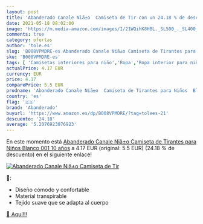 ```yaml
---
layout: post
title: 'Abanderado Canale Niã±o  Camiseta de Tir con un 24.18 % de descuento'
date: 2021-05-18 08:02:00
image: 'https://m.media-amazon.com/images/I/21WQihK8HBL._SL500_._SL400_.jpg'
comments: true
category: ofertas
author: 'tole.es'
slug: 'B008VPMDRE-es Abanderado Canale Niã±o Camiseta de Tirantes para Niños...'
sku: 'B008VPMDRE-es'
tags: [ 'Camisetas interiores para niño','Ropa','Ropa interior para niño','Ropa para niño','abanderado','camiseta', ]
actualPrice: 4.17 EUR
currency: EUR
price: 4.17
comparePrice: 5.5 EUR
prodname: 'Abanderado Canale Niã±o  Camiseta de Tirantes para Niños  Blanco  001   10 años'
country: 'es'
flag: '🇪🇸'
brand: 'Abanderado'
buyurl: 'https://www.amazon.es/dp/B008VPMDRE/?tag=tolees-21'
descuento: '24.18'
average: '5.2076923076923'
---
```


En este momento está [Abanderado Canale Niã±o  Camiseta de Tirantes para Niños  Blanco  001   10 años](https://www.amazon.es/dp/B008VPMDRE/?tag=tolees-21) a 4.17 EUR (original: 5.5 EUR) (24.18 %  de descuento) en el siguiente enlace!

[![Abanderado Canale Niã±o  Camiseta de Tir](https://m.media-amazon.com/images/I/21WQihK8HBL._SL500_._SL400_.jpg)](https://www.amazon.es/dp/B008VPMDRE/?tag=tolees-21)

🔎:

- Diseño cómodo y confortable
- Material transpirable
- Tejido suave que se adapta al cuerpo

[🛒 Aquí!!!](https://www.amazon.es/dp/B008VPMDRE/?tag=tolees-21)
